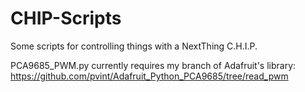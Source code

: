 # CHIP-Scripts
Some scripts for controlling things with a NextThing C.H.I.P.


PCA9685_PWM.py currently requires my branch of Adafruit's library: https://github.com/pvint/Adafruit_Python_PCA9685/tree/read_pwm
